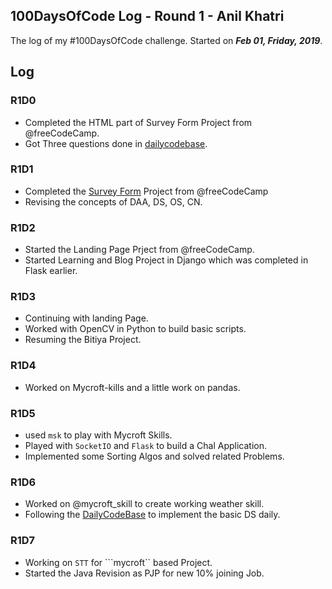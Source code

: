 ## 100DaysOfCode Log - Round 1 - **Anil Khatri**

The log of my #100DaysOfCode challenge. Started on ***Feb 01, Friday, 2019***.

## Log

### R1D0
* Completed the HTML part of Survey Form Project from @freeCodeCamp.
* Got Three questions done in [dailycodebase](https://github.com/CodeToExpress/dailycodebase).

### R1D1
* Completed the [Survey Form](https://codepen.io/imkaka/full/bzWvzX) Project from @freeCodeCamp
* Revising the concepts of DAA, DS, OS, CN.

### R1D2
* Started the Landing Page Prject from @freeCodeCamp.
* Started Learning and Blog Project in Django which was completed in Flask earlier.

### R1D3
* Continuing with landing Page.
* Worked with OpenCV in Python to build basic scripts.
* Resuming the Bitiya Project.

### R1D4
* Worked on Mycroft-kills and a little work on pandas.

### R1D5
* used ```msk``` to play with Mycroft Skills.
* Played with ```SocketIO``` and ```Flask``` to build a Chal Application.
* Implemented some Sorting Algos and solved related Problems.

### R1D6
* Worked on @mycroft_skill to create working weather skill.
* Following the [DailyCodeBase](https://github.com/CodeToExpress/dailycodebase) to implement the basic DS daily.

### R1D7
* Working on ```STT``` for ```mycroft`` based Project.
* Started the Java Revision as PJP for new 10% joining Job.
